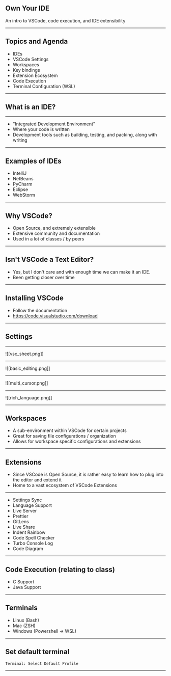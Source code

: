 ## Own Your IDE
An intro to VSCode, code execution, and IDE extensibility

---

## Topics and Agenda
- IDEs
- VSCode Settings
- Workspaces
- Key bindings
- Extension Ecosystem
- Code Execution
- Terminal Configuration (WSL)

---

## What is an IDE?

---

- "Integrated Development Environment"
- Where your code is written
- Development tools such as building, testing, and packing, along with writing

---

## Examples of IDEs
- IntelliJ
- NetBeans
- PyCharm
- Eclipse
- WebStorm

---

## Why VSCode?
- Open Source, and extremely extensible
- Extensive community and documentation
- Used in a lot of classes / by peers

---

## Isn't VSCode a Text Editor?
- Yes, but I don't care and with enough time we can make it an IDE.
- Been getting closer over time

---

## Installing VSCode
- Follow the documentation
- https://code.visualstudio.com/download

---

## Settings

---

![[vsc_sheet.png]]

---


![[basic_editing.png]]

---

![[multi_cursor.png]]

---

![[rich_language.png]]

---

## Workspaces
- A sub-environment within VSCode for certain projects
- Great for saving file configurations / organization
- Allows for workspace specific configurations and extensions 

---
## Extensions
- Since VSCode is Open Source, it is rather easy to learn how to plug into the editor and extend it
- Home to a vast ecosystem of VSCode Extensions

---

- Settings Sync
- Language Support
- Live Server
- Prettier
- GitLens
- Live Share
- Indent Rainbow
- Code Spell Checker
- Turbo Console Log
- Code Diagram

---

## Code Execution (relating to class)
- C Support
- Java Support

---

## Terminals
- Linux (Bash)
- Mac (ZSH)
- Windows (Powershell -> WSL)

---

## Set default terminal
```
Terminal: Select Default Profile
```

---